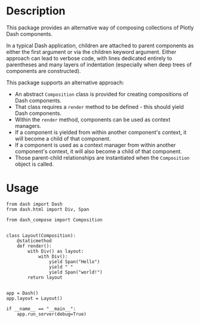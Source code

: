 # Description

This package provides an alternative way of composing collections of Plotly Dash components.

In a typical Dash application, children are attached to parent components as either the first argument or via the children keyword argument.
Either approach can lead to verbose code, with lines dedicated entirely to parentheses and many layers of indentation (especially when deep trees of components are constructed).

This package supports an alternative approach:
- An abstract `Composition` class is provided for creating compositions of Dash components.
- That class requires a `render` method to be defined - this should yield Dash components.
- Within the `render` method, components can be used as context managers.
- If a component is yielded from within another component's context, it will become a child of that component.
- If a component is used as a context manager from within another component's context, it will also become a child of that component.
- Those parent-child relationships are instantiated when the `Composition` object is called.

# Usage

```
from dash import Dash
from dash.html import Div, Span

from dash_compose import Composition


class Layout(Composition):
    @staticmethod
    def render():
        with Div() as layout:
            with Div():
                yield Span("Hello")
                yield " "
                yield Span("world!")
        return layout


app = Dash()
app.layout = Layout()

if __name__ == "__main__":
    app.run_server(debug=True)
```